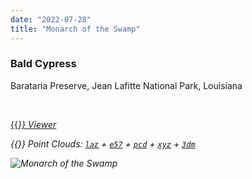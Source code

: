 ```yaml
---
date: "2022-07-28"
title: "Monarch of the Swamp"
---
```


### Bald Cypress

Barataria Preserve, Jean Lafitte National Park, Louisiana

&nbsp;  

[{{<i class="fas fa-braille">}} Viewer](https://xyz.cct.lsu.edu/data/heritage-trees/monarch-of-the-swamp/monarch-of-the-swamp.html "Monarch of the Swamp Viewer")

{{<i class="ms ms-database">}} Point Clouds:
[``laz``](https://xyz.cct.lsu.edu/data/heritage-trees/monarch-of-the-swamp/monarch-of-the-swamp.laz "Monarch of the Swamp LAZ")
+
[``e57``](https://xyz.cct.lsu.edu/data/heritage-trees/monarch-of-the-swamp/monarch-of-the-swamp.e57 "Monarch of the Swamp E57")
+
[``pcd``](https://xyz.cct.lsu.edu/data/heritage-trees/monarch-of-the-swamp/monarch-of-the-swamp.pcd "Monarch of the Swamp PCD")
+
[``xyz``](https://xyz.cct.lsu.edu/data/heritage-trees/monarch-of-the-swamp/monarch-of-the-swamp.xyz "Monarch of the Swamp XYZ")
+
[``3dm``](https://xyz.cct.lsu.edu/data/heritage-trees/monarch-of-the-swamp/monarch-of-the-swamp.3dm "Monarch of the Swamp 3DM")

![Monarch of the Swamp](../monarch-of-the-swamp.png)
